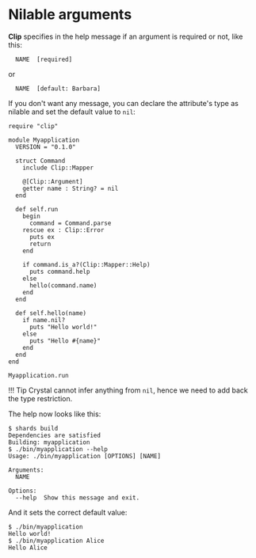 # Nilable arguments

**Clip** specifies in the help message if an argument is required or not, like this:

```console
  NAME  [required]
```

or

```console
  NAME  [default: Barbara]
```

If you don't want any message, you can declare the attribute's type as nilable and set the default value to `nil`:

```Crystal hl_lines="9 10"
require "clip"

module Myapplication
  VERSION = "0.1.0"

  struct Command
    include Clip::Mapper

    @[Clip::Argument]
    getter name : String? = nil
  end

  def self.run
    begin
      command = Command.parse
    rescue ex : Clip::Error
      puts ex
      return
    end

    if command.is_a?(Clip::Mapper::Help)
      puts command.help
    else
      hello(command.name)
    end
  end

  def self.hello(name)
    if name.nil?
      puts "Hello world!"
    else
      puts "Hello #{name}"
    end
  end
end

Myapplication.run
```

!!! Tip
    Crystal cannot infer anything from `nil`, hence we need to add back the type restriction.

The help now looks like this:

```console hl_lines="8"
$ shards build
Dependencies are satisfied
Building: myapplication
$ ./bin/myapplication --help
Usage: ./bin/myapplication [OPTIONS] [NAME]

Arguments:
  NAME

Options:
  --help  Show this message and exit.
```

And it sets the correct default value:

```console
$ ./bin/myapplication
Hello world!
$ ./bin/myapplication Alice
Hello Alice
```
